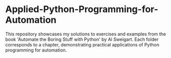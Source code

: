 # Applied-Python-Programming-for-Automation
This repository showcases my solutions to exercises and examples from the book 'Automate the Boring Stuff with Python' by Al Sweigart. Each folder corresponds to a chapter, demonstrating practical applications of Python programming for automation.
